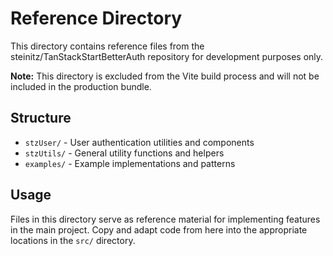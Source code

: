 # Reference Directory

This directory contains reference files from the steinitz/TanStackStartBetterAuth repository for development purposes only.

**Note:** This directory is excluded from the Vite build process and will not be included in the production bundle.

## Structure

- `stzUser/` - User authentication utilities and components
- `stzUtils/` - General utility functions and helpers
- `examples/` - Example implementations and patterns

## Usage

Files in this directory serve as reference material for implementing features in the main project. Copy and adapt code from here into the appropriate locations in the `src/` directory.